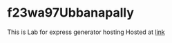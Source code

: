 # f23wa97Ubbanapally
This is Lab for express generator hosting
Hosted at [link](https://renderassignment9au.onrender.com/)
